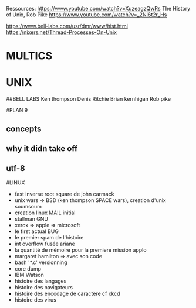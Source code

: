 Ressources:
https://www.youtube.com/watch?v=XuzeagzQwRs
The History of Unix, Rob Pike https://www.youtube.com/watch?v=_2NI6t2r_Hs

https://www.bell-labs.com/usr/dmr/www/hist.html
https://nixers.net/Thread-Processes-On-Unix
# MULTICS

# UNIX
##BELL LABS
Ken thompson
Denis Ritchie
Brian kernhigan
Rob pike


#PLAN 9
## concepts
## why it didn take off
## utf-8

#LINUX

- fast inverse root square de john carmack
- unix wars  => BSD (ken thompson SPACE wars), creation d'unix soumsoum
- creation linux MAIL initial
- stallman GNU
- xerox => apple => microsoft
- le first actual BUG
- le premier spam de l'histoire
- int overflow fusée ariane 
- la quantité de mémoire pour la premiere mission applo
- margaret hamilton => avec son code
- bash '*.c' versionning
- core dump
- IBM Watson
- histoire des langages
- histoire des navigateurs
- histoire des encodage de caractère cf xkcd
- histoire des virus 
